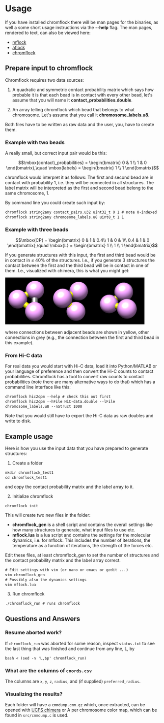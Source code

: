 # Usage

If you have installed chromflock there will be man pages for the
binaries, as well a some short usage instructions via the **--help**
flag. The man pages, rendered to text, can also be viewed here:

 - [mflock](man/mflock.txt)
 - [aflock](man/aflock.txt)
 - [chromflock](man/chromflock.txt)

## Prepare input to chromflock
Chromflock requires two data sources:

1. A quadratic and symmetric contact probability matrix which says how
   probable it is that each bead is in contact with every other bead,
   let's assume that you will name it
   **contact_probabilities.double**.

2. An array telling chromflock which bead that belongs to what
   chromosome. Let's assume that you call it **chromosome_labels.u8**.

Both files have to be written as raw data and the user, you, have to
create them.

### Example with two beads
A really small, but correct input pair would be this:

``` math
\mbox{contact\_probabilities} = \begin{bmatrix} 0 & 1 \\ 1 & 0 \end{bmatrix},\quad
\mbox{labels} = \begin{bmatrix} 1 \\ 1 \end{bmatrix}
```

chromflock would interpret it as follows: The first and second bead
are in contact with probability 1, i.e. they will be connected in all
structures. The label matrix will be interpreted as the first and
second bead belong to the same chromosome, 1.

By command line you could create such input by:

``` shell
chromflock string2any contact_pairs.u32 uint32_t 0 1 # note 0-indexed
chromflock string2any chromosome_labels.u8 uint8_t 1 1
```

### Example with three beads
``` math
\mbox{CP} = \begin{bmatrix} 0 & 1 & 0.4\\ 1 & 0 & 1\\ 0.4 & 1 & 0 \end{bmatrix},\quad
\mbox{L} = \begin{bmatrix} 1 \\ 1 \\ 1 \end{bmatrix}
```

If you generate structures with this input, the first and third bead
would be in contact in $`\leq`$ 40% of the structures. I.e., if you
generate 3 structures the contact between the first and the third bead
will be in contact in one of them. I.e., visualized with chimera, this
is what you might get:

<img src="doc/three_beads/cf_000001.png" width="30%"><img src="doc/three_beads/cf_000002.png" width="30%"><img src="doc/three_beads/cf_000003.png" width="30%">

where connections between adjacent beads are shown in yellow, other
connections in grey (e.g., the connection between the first and third
bead in this example).

### From Hi-C data
For real data you would start with Hi-C data, load it into
Python/MATLAB or your language of preference and then convert the Hi-C
counts to contact probabilities. Chromflock has a tool to convert raw
counts to contact probabilities (note there are many alternative ways
to do that) which has a command line interface like this:

``` shell
chromflock hic2cpm --help # check this out first
chromflock hic2cpm --hFile HiC-data.double --lFile chromosome_labels.u8 --nStruct 1000
```

Note that you would still have to export the Hi-C data as raw doubles
and write to disk.

## Example usage
Here is how you use the input data that you have prepared to generate
structures:

1. Create a folder
  ``` shell
  mkdir chromflock_test1
  cd chromflock_test1
  ```
  and copy the contact probability matrix and the label array to it.

2. Initialize chromflock
  ``` shell
  chromflock init
  ```
  This will create two new files in the folder:
  - **chromflock_gen** is a shell script and contains the overall
    settings like how many structures to generate, what input files to
    use etc.
  - **mflock.lua** is a lua script and contains the settings for the
    molecular dynamics, i.e. for mflock. This includes the number of
    iterations, the temperature as a function of iterations, the
    strength of the forces etc.

  Edit these files, at least chromflock_gen to set the number of
  structures and the contact probability matrix and the label array
  correct.

  ``` shell
  # Edit settings with vim (or nano or emacs or gedit ...)
  vim chromflock_gen
  # Possibly also the dynamics settings
  vim mflock.lua
  ```
3. Run chromflock
  ```
  ./chromflock_run # runs chromflock
  ```

## Questions and Answers

### Resume aborted work?
If `chromflock_run` was aborted for some reason, inspect `status.txt`
to see the last thing that was finished and continue from any line, L,
by

``` shell
bash < (sed -n 'L,$p' chromflock_run)
```

### What are the columns of `coords.csv`
The columns are `x`, `y`, `z`, `radius`, and
(if supplied) `preferred_radius`.


### Visualizing the results?
Each folder will have a `cmmdump.cmm.gz` which, once extracted, can be
opened with [UCFS chimera](https://www.cgl.ucsf.edu/chimera/) or A per
chromosome color map, which can be found in `src/cmmdump.c` is used.
